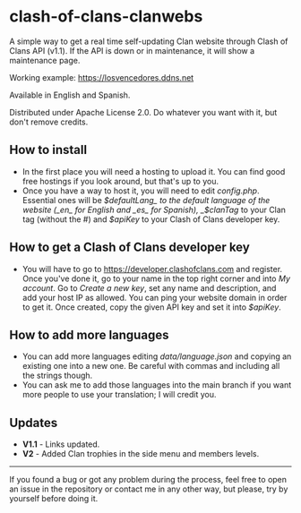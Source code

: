 # clash-of-clans-clanwebs
A simple way to get a real time self-updating Clan website through Clash of Clans API (v1.1). If the API is down or in maintenance, it will show a maintenance page.

Working example: https://losvencedores.ddns.net

Available in English and Spanish.

Distributed under Apache License 2.0. Do whatever you want with it, but don't remove credits.

## How to install
* In the first place you will need a hosting to upload it. You can find good free hostings if you look around, but that's up to you.
* Once you have a way to host it, you will need to edit _config.php_. Essential ones will be _$defaultLang_ to the default language of the website (_en_ for English and _es_ for Spanish), _$clanTag_ to your Clan tag (without the #) and _$apiKey_ to your Clash of Clans developer key.

## How to get a Clash of Clans developer key
* You will have to go to https://developer.clashofclans.com and register. Once you've done it, go to your name in the top right corner and into _My account_. Go to _Create a new key_, set any name and description, and add your host IP as allowed. You can ping your website domain in order to get it. Once created, copy the given API key and set it into _$apiKey_.

## How to add more languages
* You can add more languages editing _data/language.json_ and copying an existing one into a new one. Be careful with commas and including all the strings though.
* You can ask me to add those languages into the main branch if you want more people to use your translation; I will credit you.

## Updates
* **V1.1** - Links updated.
* **V2** - Added Clan trophies in the side menu and members levels.
---
If you found a bug or got any problem during the process, feel free to open an issue in the repository or contact me in any other way, but please, try by yourself before doing it.
